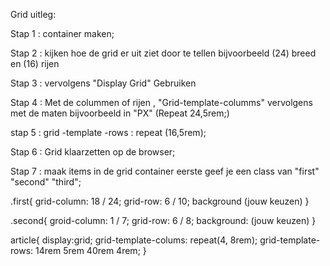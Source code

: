 
Grid uitleg:

Stap 1 : container maken;

Stap 2 : kijken hoe de grid er uit ziet door te tellen  bijvoorbeeld (24) breed en (16) rijen

Stap 3 : vervolgens "Display Grid" Gebruiken

Stap 4 : Met de colummen of rijen , "Grid-template-columms" vervolgens met de maten bijvoorbeeld in "PX" (Repeat 24,5rem;)

stap 5 : grid -template -rows : repeat (16,5rem);

Stap 6 : Grid klaarzetten op de browser;

Stap 7 : maak items in de grid container eerste geef je een class van "first" "second" "third";
 
 .first{
    grid-column: 18 / 24;
    grid-row: 6 / 10;
    background (jouw keuzen)
}

.second{
    groid-column: 1 / 7;
    grid-row: 6 / 8;
    background: (jouw keuzen)
}

article{
    display:grid;
    grid-template-colums: repeat(4, 8rem);
    grid-template-rows: 14rem 5rem 40rem 4rem;
}